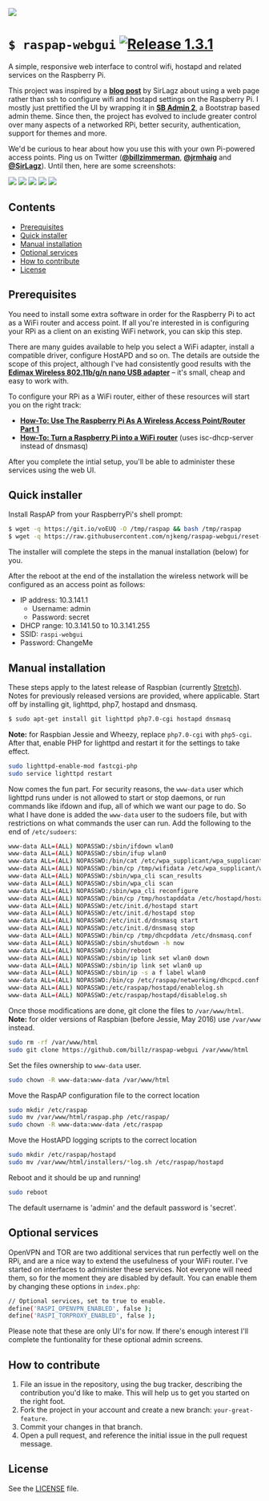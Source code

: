 ![](http://i.imgur.com/xeKD93p.png)
# `$ raspap-webgui` [![Release 1.3.1](https://img.shields.io/badge/Release-1.3.1-green.svg)](https://github.com/billz/raspap-webgui/releases)
A simple, responsive web interface to control wifi, hostapd and related services on the Raspberry Pi.

This project was inspired by a [**blog post**](http://sirlagz.net/2013/02/06/script-web-configuration-page-for-raspberry-pi/) by SirLagz about using a web page rather than ssh to configure wifi and hostapd settings on the Raspberry Pi. I mostly just prettified the UI by wrapping it in [**SB Admin 2**](https://github.com/BlackrockDigital/startbootstrap-sb-admin-2), a Bootstrap based admin theme. Since then, the project has evolved to include greater control over many aspects of a networked RPi, better security, authentication, support for themes and more. 

We'd be curious to hear about how you use this with your own Pi-powered access points. Ping us on Twitter ([**@billzimmerman**](https://twitter.com/billzimmerman), [**@jrmhaig**](https://twitter.com/jrmhaig) and [**@SirLagz**](https://twitter.com/SirLagz)). Until then, here are some screenshots:

![](https://i.imgur.com/0f27nen.png)
![](https://i.imgur.com/jFDMEy6.png)
![](https://i.imgur.com/ck0XS8P.png)
![](https://i.imgur.com/Vaej8Xv.png)
![](https://i.imgur.com/iNuMMip.png)
## Contents

 - [Prerequisites](#prerequisites)
 - [Quick installer](#quick-installer)
 - [Manual installation](#manual-installation)
 - [Optional services](#optional-services)
 - [How to contribute](#how-to-contribute)
 - [License](#license)

## Prerequisites
You need to install some extra software in order for the Raspberry Pi to act as a WiFi router and access point. If all you're interested in is configuring your RPi as a client on an existing WiFi network, you can skip this step. 

There are many guides available to help you select a WiFi adapter, install a compatible driver, configure HostAPD and so on. The details are outside the scope of this project, although I've had consistently good results with the [**Edimax Wireless 802.11b/g/n nano USB adapter**](http://www.edimax.com/edimax/merchandise/merchandise_detail/data/edimax/global/wireless_adapters_n150/ew-7811un) – it's small, cheap and easy to work with.

To configure your RPi as a WiFi router, either of these resources will start you on the right track: 
* [**How-To: Use The Raspberry Pi As A Wireless Access Point/Router Part 1**](http://sirlagz.net/2012/08/09/how-to-use-the-raspberry-pi-as-a-wireless-access-pointrouter-part-1/)
* [**How-To: Turn a Raspberry Pi into a WiFi router**](http://raspberrypihq.com/how-to-turn-a-raspberry-pi-into-a-wifi-router/) (uses isc-dhcp-server instead of dnsmasq)

After you complete the intial setup, you'll be able to administer these services using the web UI.

## Quick installer
Install RaspAP from your RaspberryPi's shell prompt:
```sh
$ wget -q https://git.io/voEUQ -O /tmp/raspap && bash /tmp/raspap
$ wget -q https://raw.githubusercontent.com/njkeng/raspap-webgui/reset-button/installers/raspbian.sh -O /tmp/raspap && bash /tmp/raspap
```
The installer will complete the steps in the manual installation (below) for you.

After the reboot at the end of the installation the wireless network will be
configured as an access point as follows:
* IP address: 10.3.141.1
  * Username: admin
  * Password: secret
* DHCP range: 10.3.141.50 to 10.3.141.255
* SSID: `raspi-webgui`
* Password: ChangeMe

## Manual installation
These steps apply to the latest release of Raspbian (currently [Stretch](https://www.raspberrypi.org/downloads/raspbian/)). Notes for previously released versions are provided, where applicable. Start off by installing git, lighttpd, php7, hostapd and dnsmasq. 
```sh
$ sudo apt-get install git lighttpd php7.0-cgi hostapd dnsmasq
```
**Note:** for Raspbian Jessie and Wheezy, replace `php7.0-cgi` with `php5-cgi`. After that, enable PHP for lighttpd and restart it for the settings to take effect.
```sh
sudo lighttpd-enable-mod fastcgi-php
sudo service lighttpd restart
```
Now comes the fun part. For security reasons, the `www-data` user which lighttpd runs under is not allowed to start or stop daemons, or run commands like ifdown and ifup, all of which we want our page to do.
So what I have done is added the `www-data` user to the sudoers file, but with restrictions on what commands the user can run.
Add the following to the end of  `/etc/sudoers`: 

```sh
www-data ALL=(ALL) NOPASSWD:/sbin/ifdown wlan0
www-data ALL=(ALL) NOPASSWD:/sbin/ifup wlan0
www-data ALL=(ALL) NOPASSWD:/bin/cat /etc/wpa_supplicant/wpa_supplicant.conf
www-data ALL=(ALL) NOPASSWD:/bin/cp /tmp/wifidata /etc/wpa_supplicant/wpa_supplicant.conf
www-data ALL=(ALL) NOPASSWD:/sbin/wpa_cli scan_results
www-data ALL=(ALL) NOPASSWD:/sbin/wpa_cli scan
www-data ALL=(ALL) NOPASSWD:/sbin/wpa_cli reconfigure
www-data ALL=(ALL) NOPASSWD:/bin/cp /tmp/hostapddata /etc/hostapd/hostapd.conf
www-data ALL=(ALL) NOPASSWD:/etc/init.d/hostapd start
www-data ALL=(ALL) NOPASSWD:/etc/init.d/hostapd stop
www-data ALL=(ALL) NOPASSWD:/etc/init.d/dnsmasq start
www-data ALL=(ALL) NOPASSWD:/etc/init.d/dnsmasq stop
www-data ALL=(ALL) NOPASSWD:/bin/cp /tmp/dhcpddata /etc/dnsmasq.conf
www-data ALL=(ALL) NOPASSWD:/sbin/shutdown -h now
www-data ALL=(ALL) NOPASSWD:/sbin/reboot
www-data ALL=(ALL) NOPASSWD:/sbin/ip link set wlan0 down
www-data ALL=(ALL) NOPASSWD:/sbin/ip link set wlan0 up
www-data ALL=(ALL) NOPASSWD:/sbin/ip -s a f label wlan0
www-data ALL=(ALL) NOPASSWD:/bin/cp /etc/raspap/networking/dhcpcd.conf /etc/dhcpcd.conf
www-data ALL=(ALL) NOPASSWD:/etc/raspap/hostapd/enablelog.sh
www-data ALL=(ALL) NOPASSWD:/etc/raspap/hostapd/disablelog.sh
```

Once those modifications are done, git clone the files to `/var/www/html`.
**Note:** for older versions of Raspbian (before Jessie, May 2016) use
`/var/www` instead.
```sh
sudo rm -rf /var/www/html
sudo git clone https://github.com/billz/raspap-webgui /var/www/html
```
Set the files ownership to `www-data` user.
```sh
sudo chown -R www-data:www-data /var/www/html
```
Move the RaspAP configuration file to the correct location
```sh
sudo mkdir /etc/raspap
sudo mv /var/www/html/raspap.php /etc/raspap/
sudo chown -R www-data:www-data /etc/raspap
```
Move the HostAPD logging scripts to the correct location
```sh
sudo mkdir /etc/raspap/hostapd
sudo mv /var/www/html/installers/*log.sh /etc/raspap/hostapd 
```
Reboot and it should be up and running!
```sh
sudo reboot
```

The default username is 'admin' and the default password is 'secret'.

## Optional services
OpenVPN and TOR are two additional services that run perfectly well on the RPi, and are a nice way to extend the usefulness of your WiFi router. I've started on interfaces to administer these services. Not everyone will need them, so for the moment they are disabled by default. You can enable them by changing these options in `index.php`:

```sh
// Optional services, set to true to enable.
define('RASPI_OPENVPN_ENABLED', false );
define('RASPI_TORPROXY_ENABLED', false );
```
Please note that these are only UI's for now. If there's enough interest I'll complete the funtionality for these optional admin screens.

## How to contribute

1. File an issue in the repository, using the bug tracker, describing the
   contribution you'd like to make. This will help us to get you started on the
   right foot.
2. Fork the project in your account and create a new branch:
   `your-great-feature`.
3. Commit your changes in that branch.
4. Open a pull request, and reference the initial issue in the pull request
   message.

## License
See the [LICENSE](./LICENSE) file.

